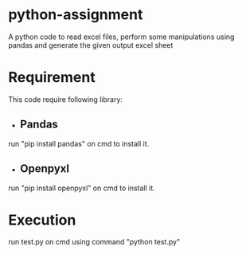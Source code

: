 # python-assignment
A python code to read excel files,  perform some manipulations using pandas and generate the given output excel sheet

# Requirement
This code require following library:
 - ## Pandas
 run "pip install pandas" on cmd to install it.
 - ## Openpyxl
 run "pip install openpyxl" on cmd to install it.
# Execution
run test.py on cmd using command "python test.py"
